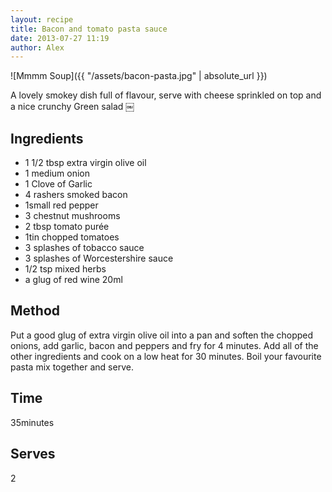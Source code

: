 ```yaml
---
layout: recipe
title: Bacon and tomato pasta sauce
date: 2013-07-27 11:19
author: Alex
---
```


![Mmmm Soup]({{ "/assets/bacon-pasta.jpg" | absolute_url }})


A lovely smokey dish full of flavour, serve with cheese sprinkled on top and a nice crunchy Green salad
￼

## Ingredients
- 1 1/2 tbsp extra virgin olive oil
- 1 medium onion
- 1 Clove of Garlic
- 4 rashers smoked bacon
- 1small red pepper
- 3 chestnut mushrooms
- 2 tbsp tomato purée
- 1tin chopped tomatoes
- 3 splashes of tobacco sauce
- 3 splashes of Worcestershire sauce
- 1/2 tsp mixed herbs
- a glug of red wine 20ml

## Method
Put a good glug of extra virgin olive oil into a pan and soften the chopped onions, add garlic, bacon and peppers and fry for 4 minutes. Add all of the other ingredients and cook on a low heat for 30 minutes. Boil your favourite pasta mix together and serve.

## Time
35minutes

## Serves
2
